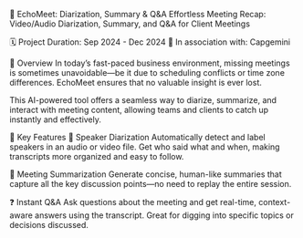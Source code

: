 🚀 EchoMeet: Diarization, Summary & Q&A
Effortless Meeting Recap: Video/Audio Diarization, Summary, and Q&A for Client Meetings

🗓️ Project Duration: Sep 2024 - Dec 2024
🏢 In association with: Capgemini

📌 Overview
In today’s fast-paced business environment, missing meetings is sometimes unavoidable—be it due to scheduling conflicts or time zone differences. EchoMeet ensures that no valuable insight is ever lost.

This AI-powered tool offers a seamless way to diarize, summarize, and interact with meeting content, allowing teams and clients to catch up instantly and effectively.

🎯 Key Features
🧠 Speaker Diarization
Automatically detect and label speakers in an audio or video file. Get who said what and when, making transcripts more organized and easy to follow.

📝 Meeting Summarization
Generate concise, human-like summaries that capture all the key discussion points—no need to replay the entire session.

❓ Instant Q&A
Ask questions about the meeting and get real-time, context-aware answers using the transcript. Great for digging into specific topics or decisions discussed.
